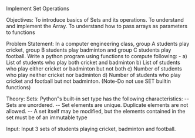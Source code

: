 Implement Set Operations

Objectives:
To introduce basics of Sets and its operations.
To understand and implement the Array.
To understand how to pass arrays as parameters to functions

Problem Statement:
In a computer engineering class, group A students play cricket, group B students play badminton and group C students play football. Write a python program using functions to compute following: -
a) List of students who play both cricket and badminton
b) List of students who play either cricket or badminton but not both
c) Number of students who play neither cricket nor badminton
d) Number of students who play cricket and football but not badminton.
(Note-Do not use SET builtin functions)

Theory:
Sets:
Python‟s built-in set type has the following characteristics:
-- Sets are unordered.
-- Set elements are unique. Duplicate elements are not allowed.
-- A set itself may be modified, but the elements contained in the set must be of an immutable type

Input:
Input 3 sets of students playing cricket, badminton and football.
